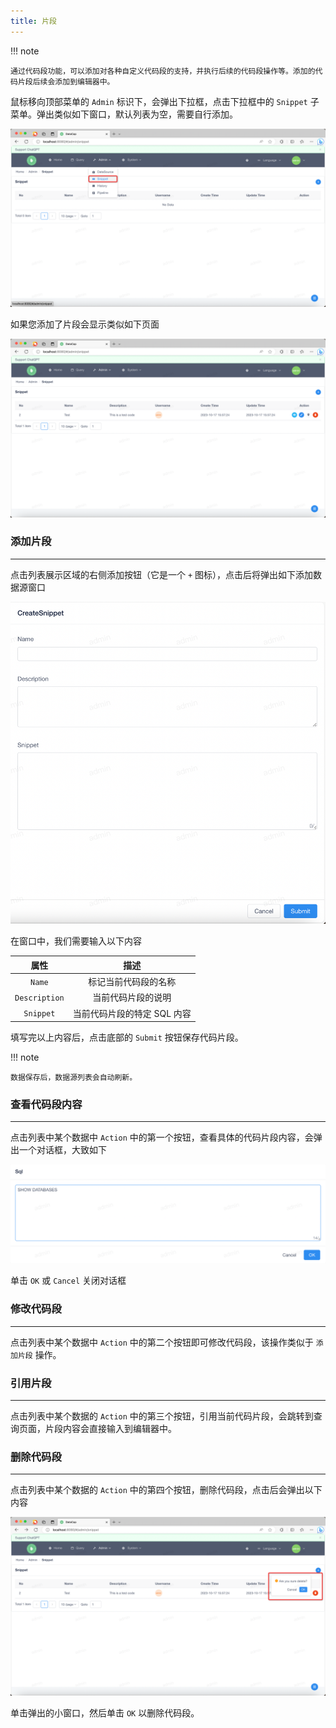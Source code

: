 ```yaml
---
title: 片段
---
```


!!! note

    通过代码段功能，可以添加对各种自定义代码段的支持，并执行后续的代码段操作等。添加的代码片段后续会添加到编辑器中。

鼠标移向顶部菜单的 `Admin` 标识下，会弹出下拉框，点击下拉框中的 `Snippet` 子菜单。弹出类似如下窗口，默认列表为空，需要自行添加。

![img.png](img.png)

如果您添加了片段会显示类似如下页面

![img_1.png](img_1.png)

### 添加片段

---

点击列表展示区域的右侧添加按钮（它是一个 `+` 图标），点击后将弹出如下添加数据源窗口

![img_2.png](img_2.png)

在窗口中，我们需要输入以下内容

|      属性       |        描述        |
|:-------------:|:----------------:|
|    `Name`     |    标记当前代码段的名称    |
| `Description` |    当前代码片段的说明     |
|   `Snippet`   | 当前代码片段的特定 SQL 内容 |

填写完以上内容后，点击底部的 `Submit` 按钮保存代码片段。

!!! note

    数据保存后，数据源列表会自动刷新。

### 查看代码段内容

---

点击列表中某个数据中 `Action` 中的第一个按钮，查看具体的代码片段内容，会弹出一个对话框，大致如下

![img_3.png](img_3.png)

单击 `OK` 或 `Cancel` 关闭对话框

### 修改代码段

---

点击列表中某个数据中 `Action` 中的第二个按钮即可修改代码段，该操作类似于 `添加片段` 操作。

### 引用片段

---

点击列表中某个数据的 `Action` 中的第三个按钮，引用当前代码片段，会跳转到查询页面，片段内容会直接输入到编辑器中。

### 删除代码段

---

点击列表中某个数据的 `Action` 中的第四个按钮，删除代码段，点击后会弹出以下内容

![img_4.png](img_4.png)

单击弹出的小窗口，然后单击 `OK` 以删除代码段。
